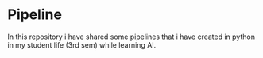 # Pipeline
In this repository i have shared some pipelines that i have created in python in my student life (3rd sem) while learning AI.

